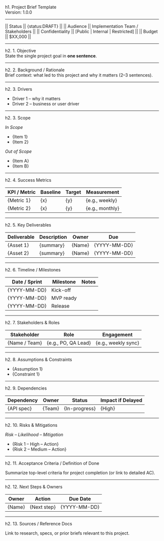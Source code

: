h1. Project Brief Template  
Version: 1.0.0

---

|| Status || {status:DRAFT} ||
|| Audience || Implementation Team / Stakeholders ||
|| Confidentiality || [Public \| Internal \| Restricted] ||
|| Budget || $XX,000 ||

---

h2. 1. Objective  
State the single project goal in **one sentence**.

---

h2. 2. Background / Rationale  
Brief context: what led to this project and why it matters (2–3 sentences).

---

h2. 3. Drivers  
- Driver 1 – why it matters  
- Driver 2 – business or user driver    

---

h2. 3. Scope  

*In Scope*  
- {Item 1}  
- {Item 2}

*Out of Scope*  
- {Item A}  
- {Item B}

---

h2. 4. Success Metrics  

| KPI / Metric | Baseline | Target | Measurement |
|--------------|----------|--------|-------------|
| {Metric 1} | {x} | {y} | {e.g., weekly} |
| {Metric 2} | {x} | {y} | {e.g., monthly} |

---

h2. 5. Key Deliverables  

| Deliverable | Description | Owner | Due |
|-------------|-------------|-------|-----|
| {Asset 1} | {summary} | {Name} | {YYYY-MM-DD} |
| {Asset 2} | {summary} | {Name} | {YYYY-MM-DD} |

---

h2. 6. Timeline / Milestones  

| Date / Sprint | Milestone | Notes |
|---------------|-----------|-------|
| {YYYY-MM-DD} | Kick-off   |  |
| {YYYY-MM-DD} | MVP ready  |  |
| {YYYY-MM-DD} | Release    |  |

---

h2. 7. Stakeholders & Roles  

| Stakeholder | Role | Engagement |
|-------------|------|------------|
| {Name / Team} | {e.g., PO, QA Lead} | {e.g., weekly sync} |

---

h2. 8. Assumptions & Constraints  

- {Assumption 1}  
- {Constraint 1}

---

h2. 9. Dependencies  

| Dependency | Owner | Status | Impact if Delayed |
|------------|-------|--------|-------------------|
| {API spec} | {Team} | {In-progress} | {High} |

---

h2. 10. Risks & Mitigations  

*Risk* – *Likelihood* – *Mitigation*  
- {Risk 1 – High – Action}  
- {Risk 2 – Medium – Action}

---

h2. 11. Acceptance Criteria / Definition of Done  

Summarize top-level criteria for project completion (or link to detailed AC).

---

h2. 12. Next Steps & Owners  

| Owner | Action | Due Date |
|-------|--------|----------|
| {Name} | {Next step} | {YYYY-MM-DD} |

---

h2. 13. Sources / Reference Docs  

Link to research, specs, or prior briefs relevant to this project.